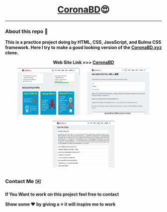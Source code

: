 <div align="center">
<h1><a href="https://bappi2097.github.io/coronabd/index.html">CoronaBD</a>😍</h1>
</div>

---

### About this repo 🤔

**This is a practice project doing by HTML, CSS, JavaScript, and Bulma CSS framework. Here I try to make a good looking version of the [CoronaBD.xyz](https://coronabd.xyz/) clone.**

<div align="center">
<b>
Web Site Link >>> <a href="https://bappi2097.github.io/coronabd/index.html">CoronaBD</a>
</b>
</div>
<div align="center">
<img src="https://raw.githubusercontent.com/bappi2097/coronabd/master/assets/img/corona1.png" align="center" width="200" height="150" style="margin:10px;">
<img src="https://raw.githubusercontent.com/bappi2097/coronabd/master/assets/img/corona2.png" align="center"  width="200" height="150" style="margin:10px;">
<img src="https://raw.githubusercontent.com/bappi2097/coronabd/master/assets/img/corona3.png" align="center"  width="200" height="150" style="margin:10px;">
</div>

### Contact Me ✉️

**If You Want to work on this project feel free to contact**

**Show some ❤️ by giving a ⭐️ it will inspire me to work**
